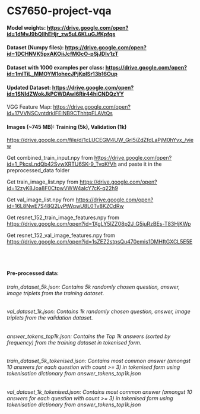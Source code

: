 # CS7650-project-vqa

#### Model weights: https://drive.google.com/open?id=1dMvJ9bQlIhEHjr_zw5uL6KLuGJfKpfqs
#### Dataset (Numpy files): https://drive.google.com/open?id=1DCHNVK5pxAKOiiJcfMGcO-pSjJDIv1zT

#### Dataset with 1000 examples per class: https://drive.google.com/open?id=1mlTiL_MMOYM1ohecJPjKpISr13b16Oup

#### Updated Dataset: https://drive.google.com/open?id=1SNIdZWokJkPCWDAwI6Rir44hiCNDQzYY
VGG Feature Map: https://drive.google.com/open?id=17VVNSCvntdrkIFEINB9CThhtpFLAVtQs

#### Images (~745 MB): Training (5k), Validation (1k)
https://drive.google.com/file/d/1cLUCEGM4UW_GrI5iZdZfdLaPjM0hYvx_/view

Get combined_train_input.npy from https://drive.google.com/open?id=1_PkcsLndQb42SvwXRTU6SK-9_TvoKfVh and paste it in the preprocessed_data folder

Get train_image_list.npy from https://drive.google.com/open?id=12zyK8Joa8F0CtpwVWW4alcY7cK-q22h9

Get val_image_list.npy from https://drive.google.com/open?id=16L8NwE7S48Q2LyPtWqwU8L0Tv8KZCdRw

Get resnet_152_train_image_features.npy from https://drive.google.com/open?id=1XgLY5lZZ08p2J_G5juRzBEs-T83HjKWp

Get resnet_152_val_image_features.npy from https://drive.google.com/open?id=1sZEZ2stpsQu470emis1DMHftGXCL5E5E

<br><br>
#### Pre-processed data:
###### train_dataset_5k.json: Contains 5k randomly chosen question, answer, image triplets from the training dataset.
###### val_dataset_1k.json: Contains 1k randomly chosen question, answer, image triplets from the validation dataset.

###### answer_tokens_top1k.json: Contains the Top 1k answers (sorted by frequency) from the training dataset in tokenised form.
###### train_dataset_5k_tokenised.json: Contains most common answer (amongst 10 answers for each question with count >= 3) in tokenised form using tokenisation dictionary from answer_tokens_top1k.json
###### val_dataset_1k_tokenised.json: Contains most common answer (amongst 10 answers for each question with count >= 3) in tokenised form using tokenisation dictionary from answer_tokens_top1k.json

